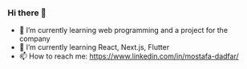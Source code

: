 ### Hi there 👋


- 🔭 I’m currently learning web programming and a project for the company
- 🌱 I’m currently learning React, Next.js, Flutter
- 📫 How to reach me: 
  https://www.linkedin.com/in/mostafa-dadfar/
